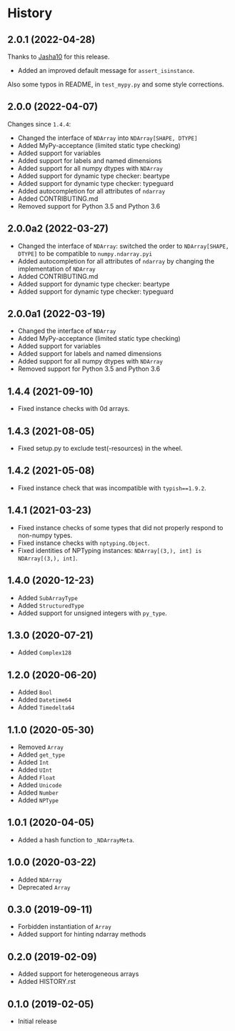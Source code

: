 # History

## 2.0.1 (2022-04-28)

Thanks to [Jasha10](https://github.com/Jasha10) for this release.
- Added an improved default message for `assert_isinstance`.
  
Also some typos in README, in `test_mypy.py` and some style corrections.

## 2.0.0 (2022-04-07)

Changes since `1.4.4`:
- Changed the interface of `NDArray` into `NDArray[SHAPE, DTYPE]`
- Added MyPy-acceptance (limited static type checking)
- Added support for variables
- Added support for labels and named dimensions
- Added support for all numpy dtypes with `NDArray`
- Added support for dynamic type checker: beartype
- Added support for dynamic type checker: typeguard
- Added autocompletion for all attributes of `ndarray`
- Added CONTRIBUTING.md
- Removed support for Python 3.5 and Python 3.6

## 2.0.0a2 (2022-03-27)

- Changed the interface of `NDArray`: switched the order to `NDArray[SHAPE, DTYPE]` to be compatible to `numpy.ndarray.pyi`
- Added autocompletion for all attributes of `ndarray` by changing the implementation of `NDArray`
- Added CONTRIBUTING.md
- Added support for dynamic type checker: beartype
- Added support for dynamic type checker: typeguard

## 2.0.0a1 (2022-03-19)

- Changed the interface of `NDArray`
- Added MyPy-acceptance (limited static type checking)
- Added support for variables
- Added support for labels and named dimensions
- Added support for all numpy dtypes with `NDArray`
- Removed support for Python 3.5 and Python 3.6

## 1.4.4 (2021-09-10)

- Fixed instance checks with 0d arrays.

## 1.4.3 (2021-08-05)

- Fixed setup.py to exclude test(-resources) in the wheel.

## 1.4.2 (2021-05-08)

- Fixed instance check that was incompatible with `typish==1.9.2`.

## 1.4.1 (2021-03-23)

- Fixed instance checks of some types that did not properly respond to non-numpy types.
- Fixed instance checks with ``nptyping.Object``.
- Fixed identities of NPTyping instances: ``NDArray[(3,), int] is NDArray[(3,), int]``.

## 1.4.0 (2020-12-23)

- Added ``SubArrayType``
- Added ``StructuredType``
- Added support for unsigned integers with ``py_type``.

## 1.3.0 (2020-07-21)

- Added ``Complex128``

## 1.2.0 (2020-06-20)

- Added ``Bool``
- Added ``Datetime64``
- Added ``Timedelta64``

## 1.1.0 (2020-05-30)

- Removed ``Array``
- Added ``get_type``
- Added ``Int``
- Added ``UInt``
- Added ``Float``
- Added ``Unicode``
- Added ``Number``
- Added ``NPType``

## 1.0.1 (2020-04-05)

- Added a hash function to ``_NDArrayMeta``.

## 1.0.0 (2020-03-22)

- Added ``NDArray``
- Deprecated ``Array``

## 0.3.0 (2019-09-11)

- Forbidden instantiation of ``Array``
- Added support for hinting ndarray methods

## 0.2.0 (2019-02-09)

- Added support for heterogeneous arrays
- Added HISTORY.rst

## 0.1.0 (2019-02-05)

- Initial release
